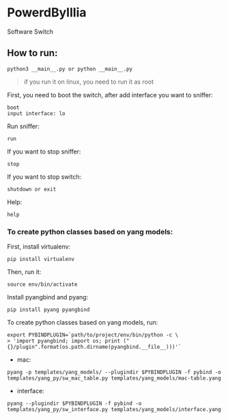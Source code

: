 # PowerdByIllia
Software Switch

## How to run:
```
python3 __main__.py or python __main__.py
```
>if you run it on linux, you need to run it as root

First, you need to boot the switch, after add interface you want to sniffer:
```
boot
input interface: lo
```
Run sniffer:
```
run
```
If you want to stop sniffer:
```
stop
```
If you want to stop switch:
```
shutdown or exit
```
Help:
```
help
```

### To create python classes based on yang models:

First, install virtualenv:
```
pip install virtualenv
```

Then, run it:
```
source env/bin/activate
```
Install pyangbind and pyang:
```
pip install pyang pyangbind
```

To create python classes based on yang models, run:
```
export PYBINDPLUGIN=`path/to/project/env/bin/python -c \
> 'import pyangbind; import os; print ("{}/plugin".format(os.path.dirname(pyangbind.__file__)))'`
```
- mac:
```
pyang -p templates/yang_models/ --plugindir $PYBINDPLUGIN -f pybind -o templates/yang_py/sw_mac_table.py templates/yang_models/mac-table.yang
```
- interface:
```
pyang --plugindir $PYBINDPLUGIN -f pybind -o templates/yang_py/sw_interface.py templates/yang_models/interface.yang
```


